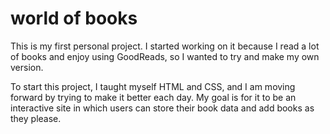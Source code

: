 # world of books 

This is my first personal project. I started working on it because I read a lot of books and enjoy using GoodReads, so I wanted to try and make my own version. 

To start this project, I taught myself HTML and CSS, and I am moving forward by trying to make it better each day. My goal is for it to be an interactive site in which users can store their book data and add books as they please. 
